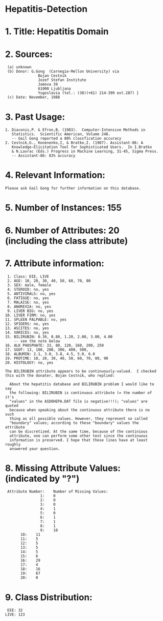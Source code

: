 # Hepatitis-Detection

# 1. Title: Hepatitis Domain

# 2. Sources:
     (a) unknown
     (b) Donor: G.Gong  (Carnegie-Mellon University) via 
                   Bojan Cestnik
                   Jozef Stefan Institute
                   Jamova 39
                   61000 Ljubljana
                   Yugoslavia (tel.: (38)(+61) 214-399 ext.287) }
     (c) Date: November, 1988

# 3. Past Usage:
    1. Diaconis,P. & Efron,B. (1983).  Computer-Intensive Methods in 
       Statistics.  Scientific American, Volume 248.
       -- Gail Gong reported a 80% classfication accuracy
    2. Cestnik,G., Konenenko,I, & Bratko,I. (1987). Assistant-86: A
       Knowledge-Elicitation Tool for Sophisticated Users.  In I.Bratko
       & N.Lavrac (Eds.) Progress in Machine Learning, 31-45, Sigma Press.
       -- Assistant-86: 83% accuracy

# 4. Relevant Information:
    Please ask Gail Gong for further information on this database.

# 5. Number of Instances: 155

# 6. Number of Attributes: 20 (including the class attribute)

# 7. Attribute information: 
     1. Class: DIE, LIVE
     2. AGE: 10, 20, 30, 40, 50, 60, 70, 80
     3. SEX: male, female
     4. STEROID: no, yes
     5. ANTIVIRALS: no, yes
     6. FATIGUE: no, yes
     7. MALAISE: no, yes
     8. ANOREXIA: no, yes
     9. LIVER BIG: no, yes
    10. LIVER FIRM: no, yes
    11. SPLEEN PALPABLE: no, yes
    12. SPIDERS: no, yes
    13. ASCITES: no, yes
    14. VARICES: no, yes
    15. BILIRUBIN: 0.39, 0.80, 1.20, 2.00, 3.00, 4.00
        -- see the note below
    16. ALK PHOSPHATE: 33, 80, 120, 160, 200, 250
    17. SGOT: 13, 100, 200, 300, 400, 500, 
    18. ALBUMIN: 2.1, 3.0, 3.8, 4.5, 5.0, 6.0
    19. PROTIME: 10, 20, 30, 40, 50, 60, 70, 80, 90
    20. HISTOLOGY: no, yes

    The BILIRUBIN attribute appears to be continuously-valued.  I checked
    this with the donater, Bojan Cestnik, who replied:

      About the hepatitis database and BILIRUBIN problem I would like to say
      the following: BILIRUBIN is continuous attribute (= the number of it's
      "values" in the ASDOHEPA.DAT file is negative!!!); "values" are quoted
      because when speaking about the continuous attribute there is no such 
      thing as all possible values. However, they represent so called
      "boundary" values; according to these "boundary" values the attribute
      can be discretized. At the same time, because of the continious
      attribute, one can perform some other test since the continuous
      information is preserved. I hope that these lines have at least roughly 
      answered your question. 

# 8. Missing Attribute Values: (indicated by "?")
     Attribute Number:    Number of Missing Values:
                    1:    0
                    2:    0
                    3:    0
                    4:    1
                    5:    0
                    6:    1
                    7:    1
                    8:    1
                    9:    10
		   10:    11
		   11:    5
		   12:    5
		   13:    5
		   14:    5
		   15:    6
		   16:    29
		   17:    4
		   18:    16
		   19:    67
		   20:    0

# 9. Class Distribution:
     DIE: 32
    LIVE: 123
